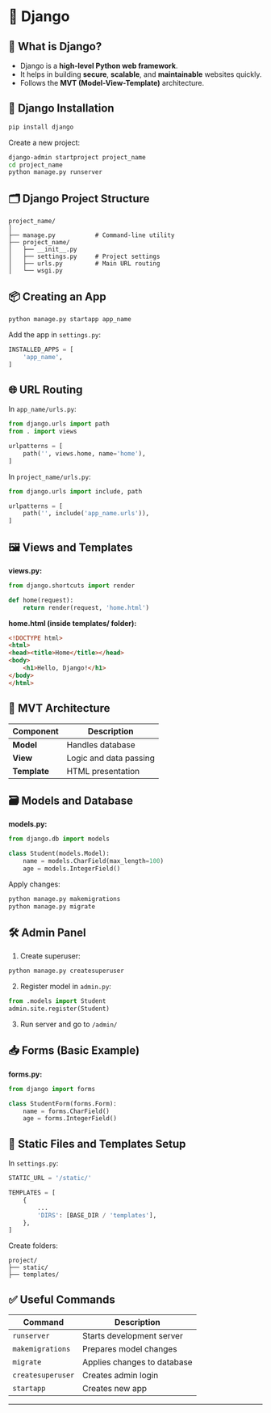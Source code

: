 
# 📘 Django

## 🧠 What is Django?
- Django is a **high-level Python web framework**.
- It helps in building **secure**, **scalable**, and **maintainable** websites quickly.
- Follows the **MVT (Model-View-Template)** architecture.

## 🔧 Django Installation

```bash
pip install django
```

Create a new project:

```bash
django-admin startproject project_name
cd project_name
python manage.py runserver
```

## 🗂 Django Project Structure

```
project_name/
│
├── manage.py           # Command-line utility
├── project_name/
│   ├── __init__.py
│   ├── settings.py     # Project settings
│   ├── urls.py         # Main URL routing
│   └── wsgi.py
```

## 📦 Creating an App

```bash
python manage.py startapp app_name
```

Add the app in `settings.py`:

```python
INSTALLED_APPS = [
    'app_name',
]
```

## 🌐 URL Routing

In `app_name/urls.py`:

```python
from django.urls import path
from . import views

urlpatterns = [
    path('', views.home, name='home'),
]
```

In `project_name/urls.py`:

```python
from django.urls import include, path

urlpatterns = [
    path('', include('app_name.urls')),
]
```

## 🖼 Views and Templates

**views.py:**

```python
from django.shortcuts import render

def home(request):
    return render(request, 'home.html')
```

**home.html (inside templates/ folder):**

```html
<!DOCTYPE html>
<html>
<head><title>Home</title></head>
<body>
    <h1>Hello, Django!</h1>
</body>
</html>
```

## 🧩 MVT Architecture

| Component | Description |
|----------|-------------|
| **Model** | Handles database |
| **View** | Logic and data passing |
| **Template** | HTML presentation |

## 🗃 Models and Database

**models.py:**

```python
from django.db import models

class Student(models.Model):
    name = models.CharField(max_length=100)
    age = models.IntegerField()
```

Apply changes:

```bash
python manage.py makemigrations
python manage.py migrate
```

## 🛠 Admin Panel

1. Create superuser:

```bash
python manage.py createsuperuser
```

2. Register model in `admin.py`:

```python
from .models import Student
admin.site.register(Student)
```

3. Run server and go to `/admin/`

## 📥 Forms (Basic Example)

**forms.py:**

```python
from django import forms

class StudentForm(forms.Form):
    name = forms.CharField()
    age = forms.IntegerField()
```

## 📁 Static Files and Templates Setup

In `settings.py`:

```python
STATIC_URL = '/static/'

TEMPLATES = [
    {
        ...
        'DIRS': [BASE_DIR / 'templates'],
    },
]
```

Create folders:

```
project/
├── static/
├── templates/
```

## ✅ Useful Commands

| Command | Description |
|--------|-------------|
| `runserver` | Starts development server |
| `makemigrations` | Prepares model changes |
| `migrate` | Applies changes to database |
| `createsuperuser` | Creates admin login |
| `startapp` | Creates new app |

---
